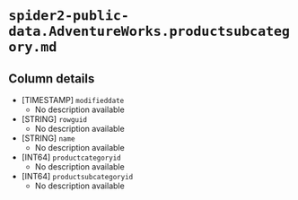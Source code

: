 # `spider2-public-data.AdventureWorks.productsubcategory.md`

## Column details

* [TIMESTAMP]    `modifieddate`
  - No description available
* [STRING]    `rowguid`
  - No description available
* [STRING]    `name`
  - No description available
* [INT64]    `productcategoryid`
  - No description available
* [INT64]    `productsubcategoryid`
  - No description available

